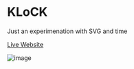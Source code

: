 # KLoCK

Just an experimenation with SVG and time

[Live Website](https://mynamearnav.github.io/klokc/)

![image](https://github.com/myNameArnav/klokc/assets/35961071/fc031b8c-df99-4d81-9734-b12eb33aeef8)

